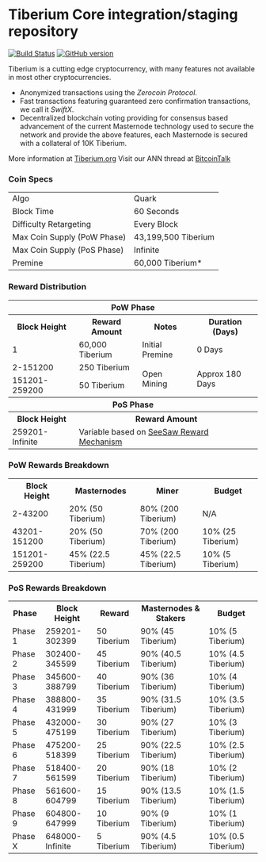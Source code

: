Tiberium Core integration/staging repository
=====================================

[![Build Status](https://travis-ci.org/lestreyd/Tiberium.svg?branch=master)](https://travis-ci.org/lestreyd/Tiberium) [![GitHub version](https://badge.fury.io/gh/lestreyd%2FTiberium.svg)](https://badge.fury.io/gh/lestreyd%2FTiberium)

Tiberium is a cutting edge cryptocurrency, with many features not available in most other cryptocurrencies.
- Anonymized transactions using the _Zerocoin Protocol_.
- Fast transactions featuring guaranteed zero confirmation transactions, we call it _SwiftX_.
- Decentralized blockchain voting providing for consensus based advancement of the current Masternode
  technology used to secure the network and provide the above features, each Masternode is secured
  with a collateral of 10K Tiberium.

More information at [Tiberium.org](http://www.Tiberium.org) Visit our ANN thread at [BitcoinTalk](http://www.bitcointalk.org/index.php?topic=1262920)

### Coin Specs
<table>
<tr><td>Algo</td><td>Quark</td></tr>
<tr><td>Block Time</td><td>60 Seconds</td></tr>
<tr><td>Difficulty Retargeting</td><td>Every Block</td></tr>
<tr><td>Max Coin Supply (PoW Phase)</td><td>43,199,500 Tiberium</td></tr>
<tr><td>Max Coin Supply (PoS Phase)</td><td>Infinite</td></tr>
<tr><td>Premine</td><td>60,000 Tiberium*</td></tr>
</table>

### Reward Distribution

<table>
<th colspan=4>PoW Phase</th>
<tr><th>Block Height</th><th>Reward Amount</th><th>Notes</th><th>Duration (Days)</th></tr>
<tr><td>1</td><td>60,000 Tiberium</td><td>Initial Premine</td><td>0 Days</td></tr>
<tr><td>2-151200</td><td>250 Tiberium</td><td rowspan=2>Open Mining</td><td rowspan=2> Approx 180 Days</td></tr>
<tr><td>151201-259200</td><td>50 Tiberium</td></tr>
<tr><th colspan=4>PoS Phase</th></tr>
<tr><th>Block Height</th><th colspan=3>Reward Amount</th></tr>
<tr><td>259201-Infinite</td><td colspan=3>Variable based on <a href="https://Tiberium.org/knowledge-base/see-saw-rewards-mechanism/">SeeSaw Reward Mechanism</a></td></tr>
</table>

### PoW Rewards Breakdown

<table>
<th>Block Height</th><th>Masternodes</th><th>Miner</th><th>Budget</th>
<tr><td>2-43200</td><td>20% (50 Tiberium)</td><td>80% (200 Tiberium)</td><td>N/A</td></tr>
<tr><td>43201-151200</td><td>20% (50 Tiberium)</td><td>70% (200 Tiberium)</td><td>10% (25 Tiberium)</td></tr>
<tr><td>151201-259200</td><td>45% (22.5 Tiberium)</td><td>45% (22.5 Tiberium)</td><td>10% (5 Tiberium)</td></tr>
</table>

### PoS Rewards Breakdown

<table>
<th>Phase</th><th>Block Height</th><th>Reward</th><th>Masternodes & Stakers</th><th>Budget</th>
<tr><td>Phase 1</td><td>259201-302399</td><td>50 Tiberium</td><td>90% (45 Tiberium)</td><td>10% (5 Tiberium)</td></tr>
<tr><td>Phase 2</td><td>302400-345599</td><td>45 Tiberium</td><td>90% (40.5 Tiberium)</td><td>10% (4.5 Tiberium)</td></tr>
<tr><td>Phase 3</td><td>345600-388799</td><td>40 Tiberium</td><td>90% (36 Tiberium)</td><td>10% (4 Tiberium)</td></tr>
<tr><td>Phase 4</td><td>388800-431999</td><td>35 Tiberium</td><td>90% (31.5 Tiberium)</td><td>10% (3.5 Tiberium)</td></tr>
<tr><td>Phase 5</td><td>432000-475199</td><td>30 Tiberium</td><td>90% (27 Tiberium)</td><td>10% (3 Tiberium)</td></tr>
<tr><td>Phase 6</td><td>475200-518399</td><td>25 Tiberium</td><td>90% (22.5 Tiberium)</td><td>10% (2.5 Tiberium)</td></tr>
<tr><td>Phase 7</td><td>518400-561599</td><td>20 Tiberium</td><td>90% (18 Tiberium)</td><td>10% (2 Tiberium)</td></tr>
<tr><td>Phase 8</td><td>561600-604799</td><td>15 Tiberium</td><td>90% (13.5 Tiberium)</td><td>10% (1.5 Tiberium)</td></tr>
<tr><td>Phase 9</td><td>604800-647999</td><td>10 Tiberium</td><td>90% (9 Tiberium)</td><td>10% (1 Tiberium)</td></tr>
<tr><td>Phase X</td><td>648000-Infinite</td><td>5 Tiberium</td><td>90% (4.5 Tiberium)</td><td>10% (0.5 Tiberium)</td></tr>
</table>
